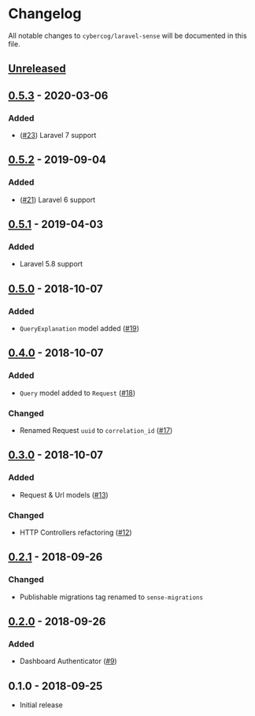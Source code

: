# Changelog

All notable changes to `cybercog/laravel-sense` will be documented in this file.

## [Unreleased]

## [0.5.3] - 2020-03-06

### Added

- ([#23]) Laravel 7 support

## [0.5.2] - 2019-09-04

### Added

- ([#21]) Laravel 6 support

## [0.5.1] - 2019-04-03

### Added

- Laravel 5.8 support

## [0.5.0] - 2018-10-07

### Added

- `QueryExplanation` model added ([#19]) 

## [0.4.0] - 2018-10-07

### Added

- `Query` model added to `Request` ([#18]) 

### Changed

- Renamed Request `uuid` to `correlation_id` ([#17])

## [0.3.0] - 2018-10-07

### Added

- Request & Url models ([#13])

### Changed

- HTTP Controllers refactoring ([#12])

## [0.2.1] - 2018-09-26

### Changed

- Publishable migrations tag renamed to `sense-migrations`

## [0.2.0] - 2018-09-26

### Added

- Dashboard Authenticator ([#9])

## 0.1.0 - 2018-09-25

- Initial release

[Unreleased]: https://github.com/cybercog/laravel-sense/compare/0.5.3...master
[0.5.3]: https://github.com/cybercog/laravel-sense/compare/0.5.2...0.5.3
[0.5.2]: https://github.com/cybercog/laravel-sense/compare/0.5.1...0.5.2
[0.5.1]: https://github.com/cybercog/laravel-sense/compare/0.5.0...0.5.1
[0.5.0]: https://github.com/cybercog/laravel-sense/compare/0.4.0...0.5.0
[0.4.0]: https://github.com/cybercog/laravel-sense/compare/0.3.0...0.4.0
[0.3.0]: https://github.com/cybercog/laravel-sense/compare/0.2.1...0.3.0
[0.2.1]: https://github.com/cybercog/laravel-sense/compare/0.2.0...0.2.1
[0.2.0]: https://github.com/cybercog/laravel-sense/compare/0.1.0...0.2.0

[#23]: https://github.com/cybercog/laravel-sense/pull/23
[#21]: https://github.com/cybercog/laravel-sense/pull/21
[#19]: https://github.com/cybercog/laravel-sense/pull/19
[#18]: https://github.com/cybercog/laravel-sense/pull/18
[#17]: https://github.com/cybercog/laravel-sense/pull/17
[#13]: https://github.com/cybercog/laravel-sense/pull/13
[#12]: https://github.com/cybercog/laravel-sense/pull/12
[#9]: https://github.com/cybercog/laravel-sense/pull/9
